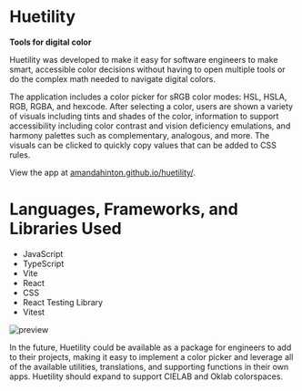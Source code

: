 # Huetility

**Tools for digital color**

Huetility was developed to make it easy for software engineers to make smart, accessible color decisions without having to open multiple tools or do the complex math needed to navigate digital colors.

The application includes a color picker for sRGB color modes: HSL, HSLA, RGB, RGBA, and hexcode. After selecting a color, users are shown a variety of visuals including tints and shades of the color, information to support accessibility including color contrast and vision deficiency emulations, and harmony palettes such as complementary, analogous, and more. The visuals can be clicked to quickly copy values that can be added to CSS rules.

View the app at [amandahinton.github.io/huetility/](https://amandahinton.github.io/huetility/).

# Languages, Frameworks, and Libraries Used

- JavaScript
- TypeScript
- Vite
- React
- CSS
- React Testing Library
- Vitest

![preview](https://github.com/amandahinton/huetility/blob/main/public/huetility-preview.png)

In the future, Huetility could be available as a package for engineers to add to their projects, making it easy to implement a color picker and leverage all of the available utilities, translations, and supporting functions in their own apps. Huetility should expand to support CIELAB and Oklab colorspaces.

